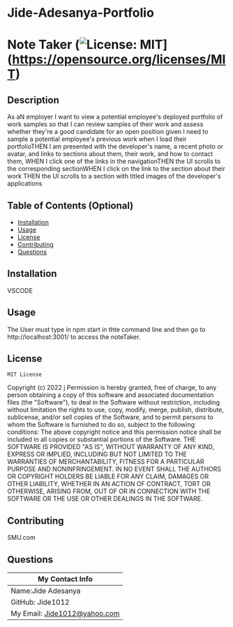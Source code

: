 # Jide-Adesanya-Portfolio


# Note Taker  (![License: MIT](https://img.shields.io/badge/License-MIT-yellow.svg)](https://opensource.org/licenses/MIT)
  ## Description
As aN employer I want to view a potential employee's deployed portfolio of work samples
so that I can review samples of their work and assess whether they're a good candidate for an open position
given I need to sample a potential employee's previous work
when I load their portfolioTHEN I am presented with the developer's name, a recent photo or avatar, and links to sections about them, their work, and how to contact them, WHEN I click one of the links in the navigationTHEN the UI scrolls to the corresponding sectionWHEN I click on the link to the section about their work
THEN the UI scrolls to a section with titled images of the developer's applications
  ## Table of Contents (Optional)
  - [Installation](#installation)
  - [Usage](#usage)
  - [License](#license)
  - [Contributing](#contributing)
  - [Questions](#questions)
  ## Installation
  VSCODE
  ## Usage
The User must type in npm start in thte command line and then go to http://localhost:3001/ to access the noteTaker.
  ## License
  
    MIT License
Copyright (c) 2022 j
Permission is hereby granted, free of charge, to any person obtaining a copy
of this software and associated documentation files (the "Software"), to deal
in the Software without restriction, including without limitation the rights
to use, copy, modify, merge, publish, distribute, sublicense, and/or sell
copies of the Software, and to permit persons to whom the Software is
furnished to do so, subject to the following conditions:
The above copyright notice and this permission notice shall be included in all
copies or substantial portions of the Software.
THE SOFTWARE IS PROVIDED "AS IS", WITHOUT WARRANTY OF ANY KIND, EXPRESS OR
IMPLIED, INCLUDING BUT NOT LIMITED TO THE WARRANTIES OF MERCHANTABILITY,
FITNESS FOR A PARTICULAR PURPOSE AND NONINFRINGEMENT. IN NO EVENT SHALL THE
AUTHORS OR COPYRIGHT HOLDERS BE LIABLE FOR ANY CLAIM, DAMAGES OR OTHER
LIABILITY, WHETHER IN AN ACTION OF CONTRACT, TORT OR OTHERWISE, ARISING FROM,
OUT OF OR IN CONNECTION WITH THE SOFTWARE OR THE USE OR OTHER DEALINGS IN THE
SOFTWARE.
    
  ## Contributing
SMU.com
  
  ## Questions
  | My Contact Info|
  |----------|
  |Name:Jide Adesanya
  |GitHub: Jide1012|
  |My Email: Jide1012@yahoo.com|

